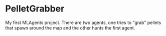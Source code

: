 # PelletGrabber
My first MLAgents project. There are two agents, one tries to "grab" pellets that spawn around the map and the other hunts the first agent.
